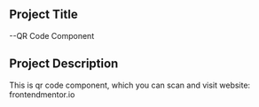 ## Project Title

--QR Code Component

## Project Description

This is qr code component, which you can scan and visit website: frontendmentor.io
